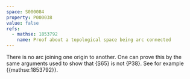 ```yaml
---
space: S000084
property: P000038
value: false
refs:
  - mathse: 1853792
    name: Proof about a topological space being arc connected
---
```


There is no arc joining one origin to another.  One can prove this by the same arguments used to show that {S65} is not {P38}.  See for example {{mathse:1853792}}.
